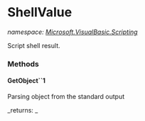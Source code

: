 ﻿
# ShellValue
_namespace: [Microsoft.VisualBasic.Scripting](N-Microsoft.VisualBasic.Scripting.md)_

Script shell result.

### Methods

#### GetObject``1
Parsing object from the standard output

_returns: _



